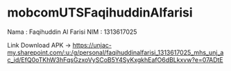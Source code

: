 # mobcomUTSFaqihuddinAlfarisi

Nama : Faqihuddin Al Farisi
NIM  : 1313617025

Link Download APK -> https://unjac-my.sharepoint.com/:u:/g/personal/faqihuddinalfarisi_1313617025_mhs_unj_ac_id/EfQ0oTKhW3hFqsGzxoVySCoB5Y4SyKxgkhEafO6dBLkxvw?e=07ADtE
